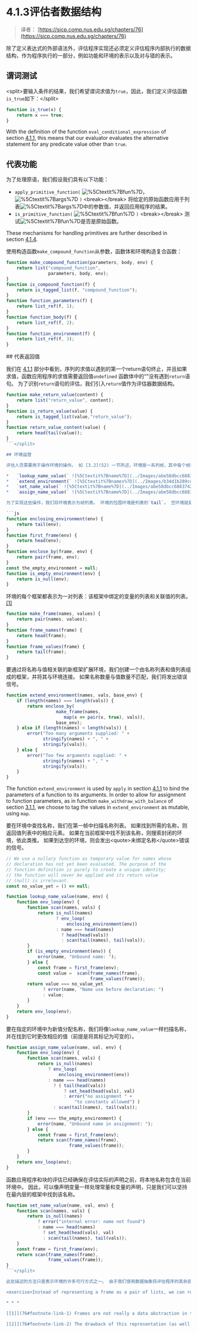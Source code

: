 # 4.1.3评估者数据结构

> 译者： [https://sicp.comp.nus.edu.sg/chapters/76](https://sicp.comp.nus.edu.sg/chapters/76)

除了定义表达式的外部语法外，评估程序实现还必须定义评估程序内部执行的数据结构，作为程序执行的一部分，例如功能和环境的表示以及对与错的表示。

## 谓词测试

&lt;split&gt;要输入条件的结果，我们希望谓词求值为`true`，因此，我们定义评估函数`is_true`如下：&lt;/split&gt;

```js
function is_true(x) {
    return x === true;
}
```

With the definition of the function `eval_conditional_expression` of section <ref name="sec:core-of-evaluator">[4.1.1](74)</ref>, this means that our evaluator evaluates the alternative statement for any predicate value other than `true`.

## 代表功能

为了处理原语，我们假设我们具有以下功能：

*   `apply_primitive_function(` ![%5Ctextit%7Bfun%7D](../Images/e08803b94d9e8d59b93bdb3d77bd5e47.jpg)，![%5Ctextit%7Bargs%7D](../Images/f4e23fc9c58c45377e1f8dbd981e20f3.jpg) `)` &lt;break&gt;&lt;/break&gt; 将给定的原始函数应用于列表![%5Ctextit%7Bargs%7D](../Images/f4e23fc9c58c45377e1f8dbd981e20f3.jpg)中的参数值，并返回应用程序的结果。
*   `is_primitive_function(` ![%5Ctextit%7Bfun%7D](../Images/e08803b94d9e8d59b93bdb3d77bd5e47.jpg) `)` &lt;break&gt;&lt;/break&gt; 测试![%5Ctextit%7Bfun%7D](../Images/e08803b94d9e8d59b93bdb3d77bd5e47.jpg)是否是原始函数。

These mechanisms for handling primitives are further described in section <ref name="sec:running-eval">[4.1.4](77)</ref>.

使用构造函数`make_compound_function`从参数，函数体和环境构造复合函数：

```js
function make_compound_function(parameters, body, env) {
    return list("compound_function",
                parameters, body, env);
}
function is_compound_function(f) {
    return is_tagged_list(f, "compound_function");
}
function function_parameters(f) {
    return list_ref(f, 1);
}
function function_body(f) {
    return list_ref(f, 2);
}
function function_environment(f) {
    return list_ref(f, 3);
}
```

 <split>## 代表返回值

我们在 [4.1.1](74) 部分中看到，序列的求值以遇到的第一个return语句终止，并且如果求值，函数应用程序的求值需要返回值`undefined` 函数体中的“”没有遇到`return`语句。 为了识别`return`语句的评估，我们引入`return`值作为评估器数据结构。

```js
function make_return_value(content) {
    return list("return_value", content);
}
function is_return_value(value) {
    return is_tagged_list(value,"return_value");
}
function return_value_content(value) {
    return head(tail(value));
}
```</split> 

## 环境运营

评估人员需要用于操作环境的操作。 如 [3.2](52) 一节所述，环境是一系列帧，其中每个帧都是将名称与其对应值相关联的绑定表。 我们在操作环境中使用以下操作：

*   `lookup_name_value(` ![%5Ctextit%7Bname%7D](../Images/abe58dbcc6883742e3e0d539cb238bc1.jpg)，![%5Ctextit%7Benv%7D](../Images/76ca56831868eee1e619fb18576ad6e4.jpg) `)` &lt;break&gt;&lt;/break&gt; 返回绑定到符号![%5Ctextit%7Bname%7D](../Images/abe58dbcc6883742e3e0d539cb238bc1.jpg)的值环境env，如果名称未绑定，则发出错误信号。
*   `extend_environment(` ![%5Ctextit%7Bnames%7D](../Images/b34d1b289cd30ff57c0f10eace3f5ba4.jpg)，![%5Ctextit%7Bvalues%7D](../Images/3baf5ec2562fedaf6a6b452f0afa6648.jpg)，![%5Ctextit%7Bbase-env%7D](../Images/8eb23c5c52bf61986e1c118498e41f1b.jpg) `)` &lt;break&gt;&lt;/break&gt; 返回一个新环境，该环境由新框架组成，其中列表![%5Ctextit%7Bnames%7D](../Images/b34d1b289cd30ff57c0f10eace3f5ba4.jpg)中的符号为绑定到列表![%5Ctextit%7Bvalues%7D](../Images/3baf5ec2562fedaf6a6b452f0afa6648.jpg)中的相应元素（每个元素标记为_可变_），其中封闭环境为环境![%5Ctextit%7Bbase-env%7D](../Images/8eb23c5c52bf61986e1c118498e41f1b.jpg)。
*   `set_name_value(` ![%5Ctextit%7Bname%7D](../Images/abe58dbcc6883742e3e0d539cb238bc1.jpg)，![%5Ctextit%7Bvalue%7D](../Images/8941e10ab9faad8a97352258c597168e.jpg)，![%5Ctextit%7Benv%7D](../Images/76ca56831868eee1e619fb18576ad6e4.jpg) `)` &lt;break&gt;&lt;/break&gt; 在环境![%5Ctextit%7Benv%7D](../Images/76ca56831868eee1e619fb18576ad6e4.jpg)的第一帧中将给定的![%5Ctextit%7Bname%7D](../Images/abe58dbcc6883742e3e0d539cb238bc1.jpg)设置为给定的![%5Ctextit%7Bvalue%7D](../Images/8941e10ab9faad8a97352258c597168e.jpg)]。
*   `assign_name_value(` ![%5Ctextit%7Bname%7D](../Images/abe58dbcc6883742e3e0d539cb238bc1.jpg)，![%5Ctextit%7Bvalue%7D](../Images/8941e10ab9faad8a97352258c597168e.jpg)，![%5Ctextit%7Benv%7D](../Images/76ca56831868eee1e619fb18576ad6e4.jpg) `)` &lt;break&gt;&lt;/break&gt; 检查与名称![%5Ctextit%7Bname%7D](../Images/abe58dbcc6883742e3e0d539cb238bc1.jpg) 的绑定，盔甲该名称现在绑定到值![%5Ctextit%7Bvalue%7D](../Images/8941e10ab9faad8a97352258c597168e.jpg)，或者如果该名称未绑定其值标记为不可变，则发出错误信号。

为了实现这些操作，我们将环境表示为帧列表。 环境的包围环境是列表的`tail`。 空环境就是空列表。

```js
function enclosing_environment(env) {
    return tail(env);
}
function first_frame(env) {
    return head(env);
}
function enclose_by(frame, env) {    
    return pair(frame, env);
}
const the_empty_environment = null;
function is_empty_environment(env) {
    return is_null(env);
}
```

环境的每个框架都表示为一对列表：该框架中绑定的变量的列表和关联值的列表。 [[1]](76#footnote-1)

```js
function make_frame(names, values) {
    return pair(names, values);
}
function frame_names(frame) {    
    return head(frame);
}
function frame_values(frame) {    
    return tail(frame);
}
```

要通过将名称与值相关联的新框架扩展环境，我们创建一个由名称列表和值列表组成的框架，并将其与环境连接。 如果名称数量与值数量不匹配，我们将发出错误信号。

```js
function extend_environment(names, vals, base_env) {
    if (length(names) === length(vals)) {
        return enclose_by(
                   make_frame(names, 
                      map(x => pair(x, true), vals)),
                   base_env);
    } else if (length(names) < length(vals)) {
        error("Too many arguments supplied: " + 
              stringify(names) + ", " + 
              stringify(vals));
    } else {
        error("Too few arguments supplied: " + 
              stringify(names) + ", " + 
              stringify(vals));
    }
}
```

The function `extend_environment` is used by `apply` in section <ref name="sec:core-of-evaluator">[4.1.1](74)</ref> to bind the parameters of a function to its arguments. In order to allow for assignment to function parameters, as in function `make_withdraw_with_balance` of section <ref name="sec:local-state-variables">[3.1.1](49)</ref>, we choose to tag the values in `extend_environment` as mutable, using `map`.

要在环境中查找名称，我们在第一帧中扫描名称列表。 如果找到所需的名称，则返回值列表中的相应元素。 如果在当前框架中找不到该名称，则搜索封闭的环境，依此类推。 如果到达空的环境，则会发出&lt;quote&gt;未绑定名称&lt;/quote&gt;错误的信号。

```js
// We use a nullary function as temporary value for names whose
// declaration has not yet been evaluated. The purpose of the
// function definition is purely to create a unique identity;
// the function will never be applied and its return value 
// (null) is irrelevant.
const no_value_yet = () => null;
```

```js
function lookup_name_value(name, env) {
    function env_loop(env) {
        function scan(names, vals) {
            return is_null(names)
                   ? env_loop(
                       enclosing_environment(env))
                   : name === head(names)
                     ? head(head(vals))
                     : scan(tail(names), tail(vals));
        }
        if (is_empty_environment(env)) {
            error(name, "Unbound name: ");
        } else {
            const frame = first_frame(env);
            const value =  scan(frame_names(frame),
                                frame_values(frame));
	    return value === no_value_yet
              ? error(name, "Name use before declaration: ")
              : value;
        }
    }
    return env_loop(env);
}
```

要在指定的环境中为新值分配名称，我们将像`lookup_name_value`一样扫描名称，并在找到它时更改相应的值（前提是将其标记为可变的）。

```js
function assign_name_value(name, val, env) {
    function env_loop(env) {
        function scan(names, vals) {
            return is_null(names)
                ? env_loop(
                    enclosing_environment(env))
                : name === head(names)
                  ? ( tail(head(vals))
                      ? set_head(head(vals), val)
                      : error("no assignment " +
                          "to constants allowed") )
                  : scan(tail(names), tail(vals));
        } 
        if (env === the_empty_environment) {
            error(name, "Unbound name in assignment: ");
        } else {
            const frame = first_frame(env);
            return scan(frame_names(frame),
                        frame_values(frame));
        }
    }
    return env_loop(env);
}
```

 <split>函数应用程序和块的评估已经确保在评估实际的声明之前，将本地名称包含在当前环境中。 因此，可以像声明变量一样处理常量和变量的声明，只是我们可以坚持在最内层的框架中找到该名称。

```js
function set_name_value(name, val, env) {
    function scan(names, vals) {
        return is_null(names)
            ? error("internal error: name not found")
            : name === head(names)
              ? set_head(head(vals), val)
              : scan(tail(names), tail(vals));
    } 
    const frame = first_frame(env);
    return scan(frame_names(frame),
                frame_values(frame));
}
```</split> 

此处描述的方法只是表示环境的许多可行方式之一。 由于我们使用数据抽象将评估程序的其余部分与表示形式的详细选择隔离开来，因此如果需要，我们可以更改环境表示形式。 （请参见练习 [4.4](76#ex_4.4) 。）在具有生产质量的JavaScript系统中，评估程序环境操作的速度（尤其是变量查找的速度）对系统性能有重大影响。 。 这里描述的表示虽然在概念上很简单，但效率不高，通常不会在生产系统中使用。 [[2]](76#footnote-2)

<exercise>Instead of representing a frame as a pair of lists, we can represent a frame as a list of bindings, where each binding is a name-value pair. Rewrite the environment operations to use this alternative representation.<button class="btn btn-secondary solution_btn" data-toggle="collapse" href="#no_solution_76_1_div">Add solution</button>There is currently no solution available for this exercise. This textbook adaptation is a community effort. Do consider contributing by providing a solution for this exercise, using a Pull Request in [Github](https://github.com/source-academy/sicp).</exercise><split><exercise>JavaScript allows us to create new bindings for names by means of constant and variable declaration, but provides no way to get rid of bindings. Implement for the evaluator a <quote>function</quote> `make_unbound` that removes the binding of a name given as <quote>argument</quote> from the environment in which the application of the function is evaluated. This problem is not completely specified. For example, should we remove only the binding in the first frame of the environment? Complete the specification and justify any choices you make.<button class="btn btn-secondary solution_btn" data-toggle="collapse" href="#no_solution_76_1_div">Add solution</button>There is currently no solution available for this exercise. This textbook adaptation is a community effort. Do consider contributing by providing a solution for this exercise, using a Pull Request in [Github](https://github.com/source-academy/sicp).</exercise></split>

* * *

[[1]](76#footnote-link-1) Frames are not really a data abstraction in the following code: `assign_name_value` and `define_variable` use `set_head` to directly modify the values in a frame. The purpose of the frame functions is to make the environment-manipulation functions easy to read.

[[2]](76#footnote-link-2) The drawback of this representation (as well as the variant in exercise <ref name="ex:alternate-frame-representation">[4.4](76#ex_4.4)</ref>) is that the evaluator may have to search through many frames in order to find the binding for a given variable. (Such an approach is referred to as _deep binding_.) One way to avoid this inefficiency is to make use of a strategy called _lexical addressing_

